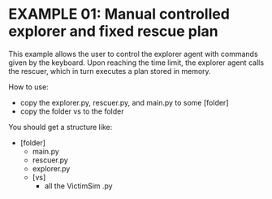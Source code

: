 # EXAMPLE 01: Manual controlled explorer and fixed rescue plan
This example allows the user to control the explorer agent with commands given by the keyboard. Upon reaching the time limit, the explorer agent calls the rescuer, which in turn executes a plan stored in memory.

How to use:
- copy the explorer.py, rescuer.py, and main.py to some [folder]
- copy the folder vs to the folder

You should get a structure like:

+ [folder]
   + main.py
   + rescuer.py
   + explorer.py
   + [vs]
      + all the VictimSim .py
